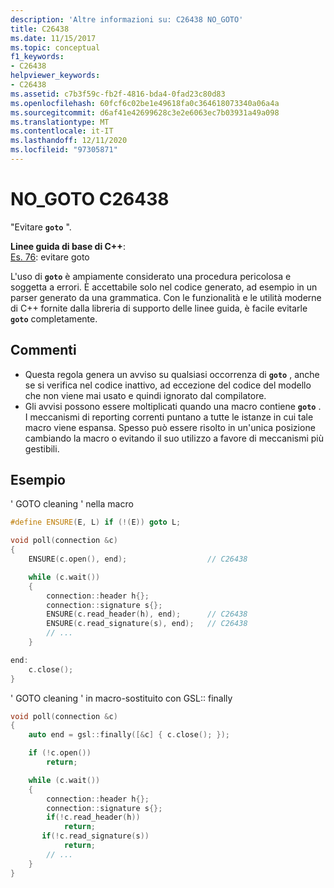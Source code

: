 ```yaml
---
description: 'Altre informazioni su: C26438 NO_GOTO'
title: C26438
ms.date: 11/15/2017
ms.topic: conceptual
f1_keywords:
- C26438
helpviewer_keywords:
- C26438
ms.assetid: c7b3f59c-fb2f-4816-bda4-0fad23c80d83
ms.openlocfilehash: 60fcf6c02be1e49618fa0c364618073340a06a4a
ms.sourcegitcommit: d6af41e42699628c3e2e6063ec7b03931a49a098
ms.translationtype: MT
ms.contentlocale: it-IT
ms.lasthandoff: 12/11/2020
ms.locfileid: "97305871"
---
```

# <a name="c26438-no_goto"></a>NO_GOTO C26438

"Evitare **`goto`** ".

**Linee guida di base di C++**: \
[Es. 76](https://github.com/isocpp/CppCoreGuidelines/blob/master/CppCoreGuidelines.md#es76-avoid-goto): evitare goto

L'uso di **`goto`** è ampiamente considerato una procedura pericolosa e soggetta a errori. È accettabile solo nel codice generato, ad esempio in un parser generato da una grammatica. Con le funzionalità e le utilità moderne di C++ fornite dalla libreria di supporto delle linee guida, è facile evitarle **`goto`** completamente.

## <a name="remarks"></a>Commenti

- Questa regola genera un avviso su qualsiasi occorrenza di **`goto`** , anche se si verifica nel codice inattivo, ad eccezione del codice del modello che non viene mai usato e quindi ignorato dal compilatore.
- Gli avvisi possono essere moltiplicati quando una macro contiene **`goto`** . I meccanismi di reporting correnti puntano a tutte le istanze in cui tale macro viene espansa. Spesso può essere risolto in un'unica posizione cambiando la macro o evitando il suo utilizzo a favore di meccanismi più gestibili.

## <a name="example"></a>Esempio

' GOTO cleaning ' nella macro

```cpp
#define ENSURE(E, L) if (!(E)) goto L;

void poll(connection &c)
{
    ENSURE(c.open(), end);                  // C26438

    while (c.wait())
    {
        connection::header h{};
        connection::signature s{};
        ENSURE(c.read_header(h), end);      // C26438
        ENSURE(c.read_signature(s), end);   // C26438
        // ...
    }

end:
    c.close();
}
```

' GOTO cleaning ' in macro-sostituito con GSL:: finally

```cpp
void poll(connection &c)
{
    auto end = gsl::finally([&c] { c.close(); });

    if (!c.open())
        return;

    while (c.wait())
    {
        connection::header h{};
        connection::signature s{};
        if(!c.read_header(h))
            return;
       if(!c.read_signature(s))
            return;
        // ...
    }
}
```
